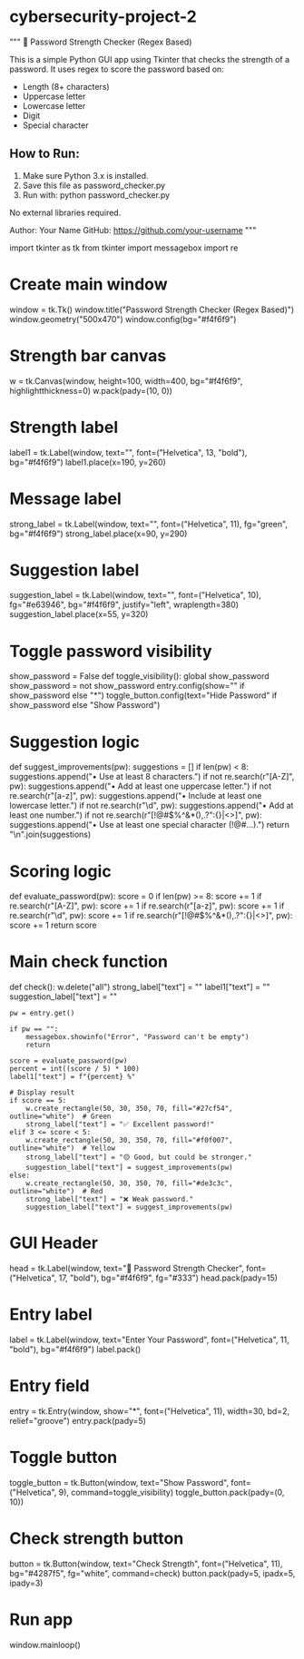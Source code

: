 # cybersecurity-project-2

"""
🔐 Password Strength Checker (Regex Based)

This is a simple Python GUI app using Tkinter that checks the strength of a password.
It uses regex to score the password based on:
- Length (8+ characters)
- Uppercase letter
- Lowercase letter
- Digit
- Special character

How to Run:
-------------
1. Make sure Python 3.x is installed.
2. Save this file as password_checker.py
3. Run with: python password_checker.py

No external libraries required.

Author: Your Name
GitHub: https://github.com/your-username
"""

import tkinter as tk
from tkinter import messagebox
import re

# Create main window
window = tk.Tk()
window.title("Password Strength Checker (Regex Based)")
window.geometry("500x470")
window.config(bg="#f4f6f9")

# Strength bar canvas
w = tk.Canvas(window, height=100, width=400, bg="#f4f6f9", highlightthickness=0)
w.pack(pady=(10, 0))

# Strength label
label1 = tk.Label(window, text="", font=("Helvetica", 13, "bold"), bg="#f4f6f9")
label1.place(x=190, y=260)

# Message label
strong_label = tk.Label(window, text="", font=("Helvetica", 11), fg="green", bg="#f4f6f9")
strong_label.place(x=90, y=290)

# Suggestion label
suggestion_label = tk.Label(window, text="", font=("Helvetica", 10), fg="#e63946", bg="#f4f6f9", justify="left", wraplength=380)
suggestion_label.place(x=55, y=320)

# Toggle password visibility
show_password = False
def toggle_visibility():
    global show_password
    show_password = not show_password
    entry.config(show="" if show_password else "*")
    toggle_button.config(text="Hide Password" if show_password else "Show Password")

# Suggestion logic
def suggest_improvements(pw):
    suggestions = []
    if len(pw) < 8:
        suggestions.append("• Use at least 8 characters.")
    if not re.search(r"[A-Z]", pw):
        suggestions.append("• Add at least one uppercase letter.")
    if not re.search(r"[a-z]", pw):
        suggestions.append("• Include at least one lowercase letter.")
    if not re.search(r"\d", pw):
        suggestions.append("• Add at least one number.")
    if not re.search(r"[!@#$%^&*(),.?\":{}|<>]", pw):
        suggestions.append("• Use at least one special character (!@#...).")
    return "\n".join(suggestions)

# Scoring logic
def evaluate_password(pw):
    score = 0
    if len(pw) >= 8: score += 1
    if re.search(r"[A-Z]", pw): score += 1
    if re.search(r"[a-z]", pw): score += 1
    if re.search(r"\d", pw): score += 1
    if re.search(r"[!@#$%^&*(),.?\":{}|<>]", pw): score += 1
    return score

# Main check function
def check():
    w.delete("all")
    strong_label["text"] = ""
    label1["text"] = ""
    suggestion_label["text"] = ""

    pw = entry.get()

    if pw == "":
        messagebox.showinfo("Error", "Password can't be empty")
        return

    score = evaluate_password(pw)
    percent = int((score / 5) * 100)
    label1["text"] = f"{percent} %"

    # Display result
    if score == 5:
        w.create_rectangle(50, 30, 350, 70, fill="#27cf54", outline="white")  # Green
        strong_label["text"] = "✅ Excellent password!"
    elif 3 <= score < 5:
        w.create_rectangle(50, 30, 350, 70, fill="#f0f007", outline="white")  # Yellow
        strong_label["text"] = "🟡 Good, but could be stronger."
        suggestion_label["text"] = suggest_improvements(pw)
    else:
        w.create_rectangle(50, 30, 350, 70, fill="#de3c3c", outline="white")  # Red
        strong_label["text"] = "❌ Weak password."
        suggestion_label["text"] = suggest_improvements(pw)

# GUI Header
head = tk.Label(window, text="🔐 Password Strength Checker", font=("Helvetica", 17, "bold"), bg="#f4f6f9", fg="#333")
head.pack(pady=15)

# Entry label
label = tk.Label(window, text="Enter Your Password", font=("Helvetica", 11, "bold"), bg="#f4f6f9")
label.pack()

# Entry field
entry = tk.Entry(window, show="*", font=("Helvetica", 11), width=30, bd=2, relief="groove")
entry.pack(pady=5)

# Toggle button
toggle_button = tk.Button(window, text="Show Password", font=("Helvetica", 9), command=toggle_visibility)
toggle_button.pack(pady=(0, 10))

# Check strength button
button = tk.Button(window, text="Check Strength", font=("Helvetica", 11), bg="#4287f5", fg="white", command=check)
button.pack(pady=5, ipadx=5, ipady=3)

# Run app
window.mainloop()
